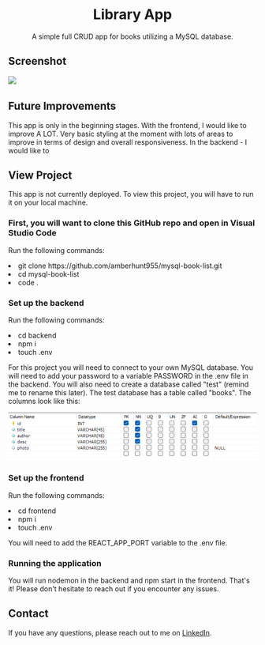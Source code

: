 <h1 align="center" id="readme-top">Library App</h1>

<p align="center">A simple full CRUD app for books utilizing a MySQL database.</p>

## Screenshot

<img width="565" src="![library app](image.png)">

## Future Improvements

This app is only in the beginning stages. With the frontend, I would like to improve A LOT. Very basic styling at the moment with lots of areas to improve in terms of design and overall responsiveness. In the backend - I would like to 

## View Project

This app is not currently deployed. To view this project, you will have to run it on your local machine.

### First, you will want to clone this GitHub repo and open in Visual Studio Code

Run the following commands:
<li>git clone https://github.com/amberhunt955/mysql-book-list.git</li>
<li>cd mysql-book-list</li>
<li>code .</li>

### Set up the backend

Run the following commands:
<li>cd backend</li>
<li>npm i</li>
<li>touch .env</li>

For this project you will need to connect to your own MySQL database. You will need to add your password to a variable PASSWORD in the .env file in the backend. You will also need to create a database called "test" (remind me to rename this later). The test database has a table called "books". The columns look like this:

![columns](image-1.png)


### Set up the frontend

Run the following commands:
<li>cd frontend</li>
<li>npm i</li>
<li>touch .env</li>

You will need to add the REACT_APP_PORT variable to the .env file.

### Running the application

You will run nodemon in the backend and npm start in the frontend. That's it! Please don't hesitate to reach out if you encounter any issues.

## Contact

If you have any questions, please reach out to me on [LinkedIn](https://www.linkedin.com/in/amberhunt955).